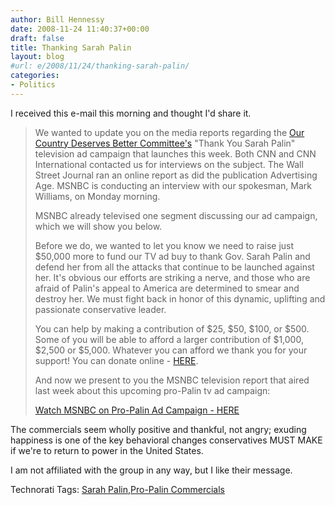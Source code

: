 ```yaml
---
author: Bill Hennessy
date: 2008-11-24 11:40:37+00:00
draft: false
title: Thanking Sarah Palin
layout: blog
#url: e/2008/11/24/thanking-sarah-palin/
categories:
- Politics
---
```


I received this e-mail this morning and thought I'd share it.

 

>   
> 
> We wanted to update you on the media reports regarding the [Our Country Deserves Better Committee's](https://paracom.paramountcommunication.com/ct/2644819:3175717592:m:1:119121196:C271CA0DF6BD9215DA4FC91A6B7FD8EA) "Thank You Sarah Palin" television ad campaign that launches this week. Both CNN and CNN International contacted us for interviews on the subject. The Wall Street Journal ran an online report as did the publication Advertising Age. MSNBC is conducting an interview with our spokesman, Mark Williams, on Monday morning.
> 
>    
> 
> MSNBC already televised one segment discussing our ad campaign, which we will show you below.
> 
>    
> 
> Before we do, we wanted to let you know we need to raise just $50,000 more to fund our TV ad buy to thank Gov. Sarah Palin and defend her from all the attacks that continue to be launched against her. It's obvious our efforts are striking a nerve, and those who are afraid of Palin's appeal to America are determined to smear and destroy her. We must fight back in honor of this dynamic, uplifting and passionate conservative leader.
> 
>    
> 
> You can help by making a contribution of $25, $50, $100, or $500. Some of you will be able to afford a larger contribution of $1,000, $2,500 or $5,000. Whatever you can afford we thank you for your support! You can donate online - [HERE](https://paracom.paramountcommunication.com/ct/2644820:3175717592:m:1:119121196:C271CA0DF6BD9215DA4FC91A6B7FD8EA).
> 
>    
> 
> And now we present to you the MSNBC television report that aired last week about this upcoming pro-Palin tv ad campaign:
> 
>    
> 
> [Watch MSNBC on Pro-Palin Ad Campaign - HERE](https://paracom.paramountcommunication.com/ct/2644821:3175717592:m:1:119121196:C271CA0DF6BD9215DA4FC91A6B7FD8EA)
> 
> 

 

The commercials seem wholly positive and thankful, not angry; exuding happiness is one of the key behavioral changes conservatives MUST MAKE if we're to return to power in the United States.

 

I am not affiliated with the group in any way, but I like their message.

 

 

Technorati Tags: [Sarah Palin](https://technorati.com/tags/Sarah%20Palin),[Pro-Palin Commercials](https://technorati.com/tags/Pro-Palin%20Commercials)
